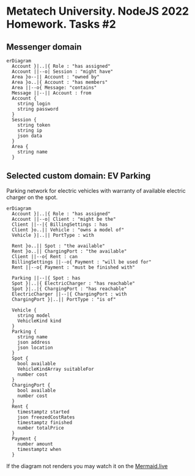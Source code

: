 # Metatech University. NodeJS 2022 Homework. Tasks #2

## Messenger domain
```mermaid
erDiagram
  Account }|..|{ Role : "has assigned"
  Account ||--o| Session : "might have"
  Area }o--|| Account : "owned by"
  Area }o..|{ Account : "has members"
  Area ||--o{ Message: "contains"
  Message ||--|| Account : from
  Account {
    string login
    string password
  }
  Session {
    string token
    string ip
    json data
  }
  Area {
    string name
  }
```

## Selected custom domain: EV Parking
Parking network for electric vehicles with warranty of available electric charger on the spot.

```mermaid
erDiagram
  Account }|..|{ Role : "has assigned"
  Account ||--o| Client : "might be the"
  Client ||--|{ BillingSettings : has
  Client }o..|| Vehicle : "owns a model of"
  Vehicle }|..|| PortType : with

  Rent }o..|| Spot : "the available"
  Rent }o..|| ChargingPort : "the available"
  Client ||--o{ Rent : can
  BillingSettings ||--o{ Payment : "will be used for"
  Rent ||--o{ Payment : "must be finished with"

  Parking ||--|{ Spot : has
  Spot }|..|{ ElectricCharger : "has reachable"
  Spot }|..|{ ChargingPort : "has reachable"
  ElectricCharger ||--|{ ChargingPort : with
  ChargingPort }|..|| PortType : "is of"

  Vehicle {
    string model
    VehicleKind kind
  }
  Parking {
    string name
    json address
    json location
  }
  Spot {
    bool available
    VehicleKindArray suitableFor
    number cost
  }
  ChargingPort {
    bool available
    number cost
  }
  Rent {
    timestamptz started
    json freezedCostRates
    timestamptz finished
    number totalPrice
  }
  Payment {
    number amount
    timestamptz when
  }
```

If the diagram not renders you may watch it on the [Mermaid.live](https://mermaid.live/edit#pako:eNp9VMuu0zAQ_RXL696qj4sQ2XELbBBS1SIWUBbTeNoYYruyHUrb9N8Z20lxH9AsqozPOTNzZuITL41AXnC07yRsLaiVZuxtWZpGe3Zuh8P2xBamRlawFa_AMXBObjWKFc-Rbfv0ZFo2qyXSW8Aqua08WyPzFSZsdxigJPoi61rq7RK9pz9HHFLPYGdDuVv2BStZdunNXlN-pqjimplNUu0BbRvxc2P958MuEPbSVwGxyOSWO5PKo6oY_AJZw7ru6stxswrsluoKcv_CZ_2YU2IXrAQdzm6760BzOKjeoD1Bgj-NQ8E2xmZFPECrxkU3N1JLVxEjdhcpc7A_KUlvbNdidLN_WIq2aZ7vayy9lWVsEu1ltBahrP72l1Pu_HiAv5Xt6rmh9lO5Ct8Pb8Wlu5vxKbww5igL9Rv3IEU6wEepBSMvRIiec2-umRoUpsAPZzQDISw6l0VqU4KXRl90ohedyNqYOtuF2wK-fWeukT6cfaCpxmPdqDU5UhrnL5JXBvxH-hE3bknH8VKh86B2_kj9gfUosk42FvGIYkbsBXh095x-o66yeeOhntMwMbMybePpCggqfP_3qvsKk3t8wBVaBVLQLRO58WOiAfAwZUEDCkMOOGi8WR50yQtvGxzwZieo5O5e6oM70Lw48d-8GD-Ph9PXb149X54BP_BidB7wozFEGA9H6TcdTcajyWgyHXAU0hv7KV168e6Lkl8jIWQ4_wGJprTW)
